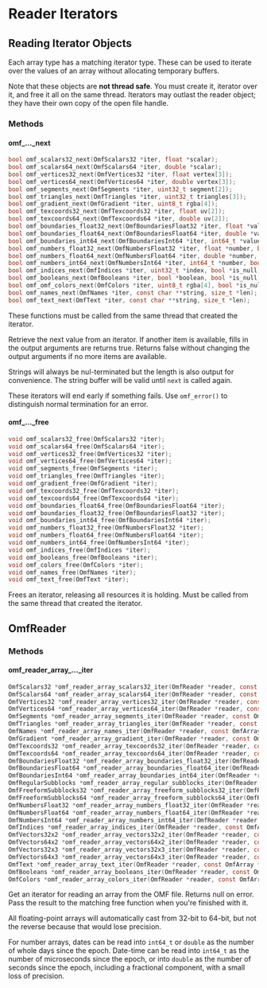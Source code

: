 # Reader Iterators

## Reading Iterator Objects

Each array type has a matching iterator type.
These can be used to iterate over the values of an array without allocating temporary buffers.

Note that these objects are **not thread safe**.
You must create it, iterator over it, and free it all on the same thread.
Iterators may outlast the reader object; they have their own copy of the open file handle.

### Methods

#### omf_…_next

```c
bool omf_scalars32_next(OmfScalars32 *iter, float *scalar);
bool omf_scalars64_next(OmfScalars64 *iter, double *scalar);
bool omf_vertices32_next(OmfVertices32 *iter, float vertex[3]);
bool omf_vertices64_next(OmfVertices64 *iter, double vertex[3]);
bool omf_segments_next(OmfSegments *iter, uint32_t segment[2]);
bool omf_triangles_next(OmfTriangles *iter, uint32_t triangles[3]);
bool omf_gradient_next(OmfGradient *iter, uint8_t rgba[4]);
bool omf_texcoords32_next(OmfTexcoords32 *iter, float uv[2]);
bool omf_texcoords64_next(OmfTexcoords64 *iter, double uv[2]);
bool omf_boundaries_float32_next(OmfBoundariesFloat32 *iter, float *value, bool *inclusive);
bool omf_boundaries_float64_next(OmfBoundariesFloat64 *iter, double *value, bool *inclusive);
bool omf_boundaries_int64_next(OmfBoundariesInt64 *iter, int64_t *value, bool *inclusive);
bool omf_numbers_float32_next(OmfNumbersFloat32 *iter, float *number, bool *is_null);
bool omf_numbers_float64_next(OmfNumbersFloat64 *iter, double *number, bool *is_null);
bool omf_numbers_int64_next(OmfNumbersInt64 *iter, int64_t *number, bool *is_null);
bool omf_indices_next(OmfIndices *iter, uint32_t *index, bool *is_null);
bool omf_booleans_next(OmfBooleans *iter, bool *boolean, bool *is_null);
bool omf_omf_colors_next(OmfColors *iter, uint8_t rgba[4], bool *is_null);
bool omf_names_next(OmfNames *iter, const char **string, size_t *len);
bool omf_text_next(OmfText *iter, const char **string, size_t *len);
```

These functions must be called from the same thread that created the iterator.

Retrieve the next value from an iterator.
If another item is available, fills in the output arguments are returns true.
Returns false without changing the output arguments if no more items are available.

Strings will always be nul-terminated but the length is also output for convenience.
The string buffer will be valid until `next` is called again.

These iterators will end early if something fails.
Use `omf_error()` to distinguish normal termination for an error.

#### omf_…_free

```c
void omf_scalars32_free(OmfScalars32 *iter);
void omf_scalars64_free(OmfScalars64 *iter);
void omf_vertices32_free(OmfVertices32 *iter);
void omf_vertices64_free(OmfVertices64 *iter);
void omf_segments_free(OmfSegments *iter);
void omf_triangles_free(OmfTriangles *iter);
void omf_gradient_free(OmfGradient *iter);
void omf_texcoords32_free(OmfTexcoords32 *iter);
void omf_texcoords64_free(OmfTexcoords64 *iter);
void omf_boundaries_float64_free(OmfBoundariesFloat64 *iter);
void omf_boundaries_float32_free(OmfBoundariesFloat32 *iter);
void omf_boundaries_int64_free(OmfBoundariesInt64 *iter);
void omf_numbers_float32_free(OmfNumbersFloat32 *iter);
void omf_numbers_float64_free(OmfNumbersFloat64 *iter);
void omf_numbers_int64_free(OmfNumbersInt64 *iter);
void omf_indices_free(OmfIndices *iter);
void omf_booleans_free(OmfBooleans *iter);
void omf_colors_free(OmfColors *iter);
void omf_names_free(OmfNames *iter);
void omf_text_free(OmfText *iter);
```

Frees an iterator, releasing all resources it is holding.
Must be called from the same thread that created the iterator.

## OmfReader

### Methods

#### omf_reader_array_…_iter

```c
OmfScalars32 *omf_reader_array_scalars32_iter(OmfReader *reader, const OmfArray *array);
OmfScalars64 *omf_reader_array_scalars64_iter(OmfReader *reader, const OmfArray *array);
OmfVertices32 *omf_reader_array_vertices32_iter(OmfReader *reader, const OmfArray *array);
OmfVertices64 *omf_reader_array_vertices64_iter(OmfReader *reader, const OmfArray *array);
OmfSegments *omf_reader_array_segments_iter(OmfReader *reader, const OmfArray *array);
OmfTriangles *omf_reader_array_triangles_iter(OmfReader *reader, const OmfArray *array);
OmfNames *omf_reader_array_names_iter(OmfReader *reader, const OmfArray *array);
OmfGradient *omf_reader_array_gradient_iter(OmfReader *reader, const OmfArray *array);
OmfTexcoords32 *omf_reader_array_texcoords32_iter(OmfReader *reader, const OmfArray *array);
OmfTexcoords64 *omf_reader_array_texcoords64_iter(OmfReader *reader, const OmfArray *array);
OmfBoundariesFloat32 *omf_reader_array_boundaries_float32_iter(OmfReader *reader, const OmfArray *array);
OmfBoundariesFloat64 *omf_reader_array_boundaries_float64_iter(OmfReader *reader, const OmfArray *array);
OmfBoundariesInt64 *omf_reader_array_boundaries_int64_iter(OmfReader *reader, const OmfArray *array);
OmfRegularSubblocks *omf_reader_array_regular_subblocks_iter(OmfReader *reader, const OmfArray *array);
OmfFreeformSubblocks32 *omf_reader_array_freeform_subblocks32_iter(OmfReader *reader, const OmfArray *array);
OmfFreeformSubblocks64 *omf_reader_array_freeform_subblocks64_iter(OmfReader *reader, const OmfArray *array);
OmfNumbersFloat32 *omf_reader_array_numbers_float32_iter(OmfReader *reader, const OmfArray *array);
OmfNumbersFloat64 *omf_reader_array_numbers_float64_iter(OmfReader *reader, const OmfArray *array);
OmfNumbersInt64 *omf_reader_array_numbers_int64_iter(OmfReader *reader, const OmfArray *array);
OmfIndices *omf_reader_array_indices_iter(OmfReader *reader, const OmfArray *array);
OmfVectors32x2 *omf_reader_array_vectors32x2_iter(OmfReader *reader, const OmfArray *array);
OmfVectors64x2 *omf_reader_array_vectors64x2_iter(OmfReader *reader, const OmfArray *array);
OmfVectors32x3 *omf_reader_array_vectors32x3_iter(OmfReader *reader, const OmfArray *array);
OmfVectors64x3 *omf_reader_array_vectors64x3_iter(OmfReader *reader, const OmfArray *array);
OmfText *omf_reader_array_text_iter(OmfReader *reader, const OmfArray *array);
OmfBooleans *omf_reader_array_booleans_iter(OmfReader *reader, const OmfArray *array);
OmfColors *omf_reader_array_colors_iter(OmfReader *reader, const OmfArray *array);
```

Get an iterator for reading an array from the OMF file.
Returns null on error.
Pass the result to the matching free function when you're finished with it.

All floating-point arrays will automatically cast from 32-bit to 64-bit,
but not the reverse because that would lose precision.

For number arrays,
dates can be read into `int64_t` or `double` as the number of whole days since the epoch.
Date-time can be read into `int64_t` as the number of microseconds since the epoch,
or into `double` as the number of seconds since the epoch, including a fractional component,
with a small loss of precision.
